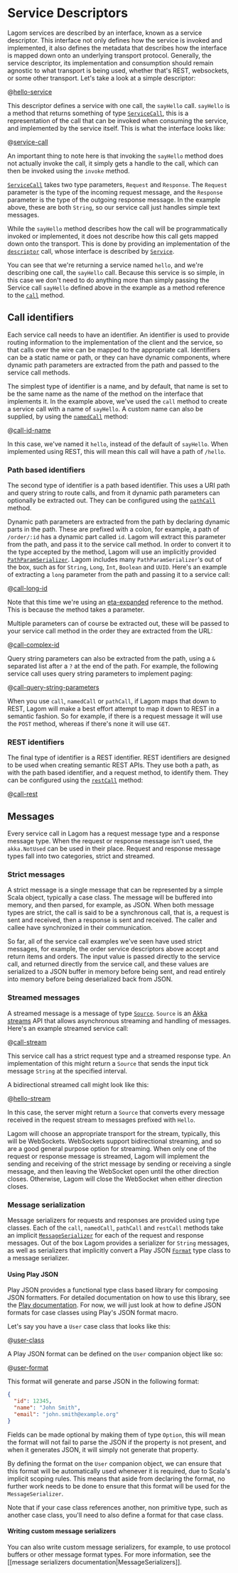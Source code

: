 # Service Descriptors

Lagom services are described by an interface, known as a service descriptor.  This interface not only defines how the service is invoked and implemented, it also defines the metadata that describes how the interface is mapped down onto an underlying transport protocol.  Generally, the service descriptor, its implementation and consumption should remain agnostic to what transport is being used, whether that's REST, websockets, or some other transport.  Let's take a look at a simple descriptor:

@[hello-service](code/ServiceDescriptors.scala)

This descriptor defines a service with one call, the `sayHello` call. `sayHello` is a method that returns something of type [`ServiceCall`](api/com/lightbend/lagom/scaladsl/api/ServiceCall.html), this is a representation of the call that can be invoked when consuming the service, and implemented by the service itself.  This is what the interface looks like:

@[service-call](code/ServiceDescriptors.scala)

An important thing to note here is that invoking the `sayHello` method does not actually invoke the call, it simply gets a handle to the call, which can then be invoked using the `invoke` method.

[`ServiceCall`](api/com/lightbend/lagom/scaladsl/api/ServiceCall.html) takes two type parameters, `Request` and `Response`.  The `Request` parameter is the type of the incoming request message, and the `Response` parameter is the type of the outgoing response message.  In the example above, these are both `String`, so our service call just handles simple text messages.

While the `sayHello` method describes how the call will be programmatically invoked or implemented, it does not describe how this call gets mapped down onto the transport.  This is done by providing an implementation of the [`descriptor`](api/com/lightbend/lagom/scaladsl/api/Service.html#descriptor:Descriptor) call, whose interface is described by [`Service`](api/com/lightbend/lagom/scaladsl/api/Service.html).

You can see that we're returning a service named `hello`, and we're describing one call, the `sayHello` call.  Because this service is so simple, in this case we don't need to do anything more than simply passing the Service call `sayHello` defined above in the example as a method reference to the [`call`](api/com/lightbend/lagom/scaladsl/api/Service$.html#call[Request,Response]\(ScalaMethodServiceCall[Request,Response]\)\(MessageSerializer[Request,_],MessageSerializer[Response,_]\):Call[Request,Response]) method.

## Call identifiers

Each service call needs to have an identifier.  An identifier is used to provide routing information to the implementation of the client and the service, so that calls over the wire can be mapped to the appropriate call.  Identifiers can be a static name or path, or they can have dynamic components, where dynamic path parameters are extracted from the path and passed to the service call methods.

The simplest type of identifier is a name, and by default, that name is set to be the same name as the name of the method on the interface that implements it. In the example above, we've used the `call` method to create a service call with a name of `sayHello`. A custom name can also be supplied, by using the [`namedCall`](api/com/lightbend/lagom/scaladsl/api/Service$.html#namedCall[Request,Response]\(String,ScalaMethodServiceCall[Request,Response]\)\(MessageSerializer[Request,_],MessageSerializer[Response,_]\):Call[Request,Response]) method:

@[call-id-name](code/ServiceDescriptors.scala)

In this case, we've named it `hello`, instead of the default of `sayHello`.  When implemented using REST, this will mean this call will have a path of `/hello`.

### Path based identifiers

The second type of identifier is a path based identifier.  This uses a URI path and query string to route calls, and from it dynamic path parameters can optionally be extracted out.  They can be configured using the [`pathCall`](api/com/lightbend/lagom/scaladsl/api/Service$.html#pathCall[Request,Response]\(String,ScalaMethodServiceCall[Request,Response]\)\(MessageSerializer[Request,_],MessageSerializer[Response,_]\):Call[Request,Response]) method.

Dynamic path parameters are extracted from the path by declaring dynamic parts in the path.  These are prefixed with a colon, for example, a path of `/order/:id` has a dynamic part called `id`. Lagom will extract this parameter from the path, and pass it to the service call method. In order to convert it to the type accepted by the method, Lagom will use an implicitly provided [`PathParamSerializer`](api/com/lightbend/lagom/scaladsl/api/deser/PathParamSerializer.html).  Lagom includes many `PathParamSerializer`'s out of the box, such as for `String`, `Long`, `Int`, `Boolean` and `UUID`.  Here's an example of extracting a `long` parameter from the path and passing it to a service call:

@[call-long-id](code/ServiceDescriptors.scala)

Note that this time we're using an [eta-expanded](http://scala-lang.org/files/archive/spec/2.11/06-expressions.html#method-values) reference to the method. This is because the method takes a parameter.

Multiple parameters can of course be extracted out, these will be passed to your service call method in the order they are extracted from the URL:

@[call-complex-id](code/ServiceDescriptors.scala)

Query string parameters can also be extracted from the path, using a `&` separated list after a `?` at the end of the path.  For example, the following service call uses query string parameters to implement paging:

@[call-query-string-parameters](code/ServiceDescriptors.scala)

When you use `call`, `namedCall` or `pathCall`, if Lagom maps that down to REST, Lagom will make a best effort attempt to map it down to REST in a semantic fashion. So for example, if there is a request message it will use the `POST` method, whereas if there's none it will use `GET`.

### REST identifiers

The final type of identifier is a REST identifier. REST identifiers are designed to be used when creating semantic REST APIs.  They use both a path, as with the path based identifier, and a request method, to identify them.  They can be configured using the [`restCall`](api/com/lightbend/lagom/scaladsl/api/Service$.html#restCall[Request,Response]\(Method,String,ScalaMethodServiceCall[Request,Response]\)\(MessageSerializer[Request,_],MessageSerializer[Response,_]\):Call[Request,Response]) method:

@[call-rest](code/ServiceDescriptors.scala)

## Messages

Every service call in Lagom has a request message type and a response message type.  When the request or response message isn't used, the `akka.NotUsed` can be used in their place.  Request and response message types fall into two categories, strict and streamed.

### Strict messages

A strict message is a single message that can be represented by a simple Scala object, typically a case class.  The message will be buffered into memory, and then parsed, for example, as JSON.  When both message types are strict, the call is said to be a synchronous call, that is, a request is sent and received, then a response is sent and received.  The caller and callee have synchronized in their communication.

So far, all of the service call examples we've seen have used strict messages, for example, the order service descriptors above accept and return items and orders.  The input value is passed directly to the service call, and returned directly from the service call, and these values are serialized to a JSON buffer in memory before being sent, and read entirely into memory before being deserialized back from JSON.

### Streamed messages

A streamed message is a message of type [`Source`](http://doc.akka.io/api/akka/2.4.4/akka/stream/scaladsl/Source.html). `Source` is an [Akka streams](http://doc.akka.io/docs/akka/2.4/scala.html) API that allows asynchronous streaming and handling of messages.  Here's an example streamed service call:

@[call-stream](code/ServiceDescriptors.scala)

This service call has a strict request type and a streamed response type.  An implementation of this might return a `Source` that sends the input tick message `String` at the specified interval.

A bidirectional streamed call might look like this:

@[hello-stream](code/ServiceDescriptors.scala)

In this case, the server might return a `Source` that converts every message received in the request stream to messages prefixed with `Hello`.

Lagom will choose an appropriate transport for the stream, typically, this will be WebSockets.  WebSockets support bidirectional streaming, and so are a good general purpose option for streaming.  When only one of the request or response message is streamed, Lagom will implement the sending and receiving of the strict message by sending or receiving a single message, and then leaving the WebSocket open until the other direction closes.  Otherwise, Lagom will close the WebSocket when either direction closes.

### Message serialization

Message serializers for requests and responses are provided using type classes.  Each of the `call`, `namedCall`, `pathCall` and `restCall` methods take an implicit [`MessageSerializer`](api/com/lightbend/lagom/scaladsl/api/deser/MessageSerializer.html) for each of the request and response messages. Out of the box Lagom provides a serializer for `String` messages, as well as serializers that implicitly convert a Play JSON [`Format`](https://www.playframework.com/documentation/2.5.x/api/scala/play/api/libs/json/Format.html) type class to a message serializer.

#### Using Play JSON

Play JSON provides a functional type class based library for composing JSON formatters. For detailed documentation on how to use this library, see the [Play documentation](https://www.playframework.com/documentation/2.5.x/ScalaJsonCombinators). For now, we will just look at how to define JSON formats for case classes using Play's JSON format macro.

Let's say you have a `User` case class that looks like this:

@[user-class](code/ServiceDescriptors.scala)

A Play JSON format can be defined on the `User` companion object like so:

@[user-format](code/ServiceDescriptors.scala)

This format will generate and parse JSON in the following format:

```json
{
  "id": 12345,
  "name": "John Smith",
  "email": "john.smith@example.org"
}
```

Fields can be made optional by making them of type `Option`, this will mean the format will not fail to parse the JSON if the property is not present, and when it generates JSON, it will simply not generate that property.

By defining the format on the `User` companion object, we can ensure that this format will be automatically used whenever it is required, due to Scala's implicit scoping rules. This means that aside from declaring the format, no further work needs to be done to ensure that this format will be used for the `MessageSerializer`.

Note that if your case class references another, non primitive type, such as another case class, you'll need to also define a format for that case class.

#### Writing custom message serializers

You can also write custom message serializers, for example, to use protocol buffers or other message format types.  For more information, see the [[message serializers documentation|MessageSerializers]].
